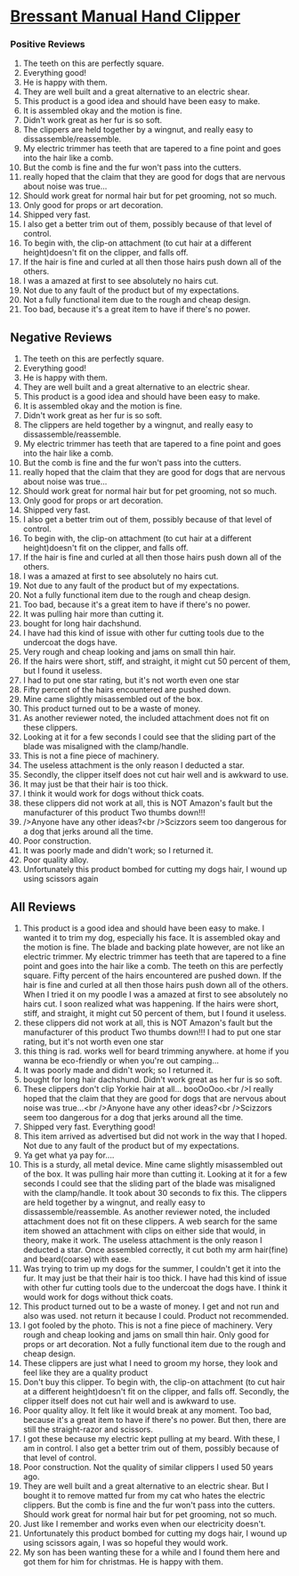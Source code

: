# [Bressant Manual Hand Clipper](https://products.checkmycream.com/products/Bressant-Manual-Hand-Clipper.html)

### Positive Reviews

<ol>
      <li>The teeth on this are perfectly square.</li>
      <li>Everything good!</li>
      <li>He is happy with them.</li>
      <li>They are well built and a great alternative to an electric shear.  </li>
      <li>This product is a good idea and should have been easy to make.</li>
      <li>It is assembled okay and the motion is fine.</li>
      <li>Didn&#x27;t work great as her fur is so soft.</li>
      <li>The clippers are held together by a wingnut, and really easy to dissassemble/reassemble.</li>
      <li>My electric trimmer has teeth that are tapered to a fine point and goes into the hair like a comb.</li>
      <li>But the comb is fine and the fur won&#x27;t pass into the cutters.  </li>
      <li>really hoped that the claim that they are good for dogs that are nervous about noise was true...</li>
      <li>Should work great for normal hair but for pet grooming, not so much.</li>
      <li>Only good for props or art decoration.</li>
      <li>Shipped very fast.</li>
      <li>I also get a better trim out of them, possibly because of that level of control.</li>
      <li>To begin with, the clip-on attachment (to cut hair at a different height)doesn&#x27;t fit on the clipper, and falls off.  </li>
      <li>If the hair is fine and curled at all then those hairs push down all of the others.</li>
      <li>I was a amazed at first to see absolutely no hairs cut.</li>
      <li>Not due to any fault of the product but of my expectations.</li>
      <li>Not a fully functional item due to the rough and cheap design.</li>
      <li>Too bad, because it&#x27;s a great item to have if there&#x27;s no power.</li>
</ol>


<h2>Negative Reviews</h2>
<ol>
<li> The teeth on this are perfectly square.</li>
<li> Everything good!</li>
<li> He is happy with them.</li>
<li> They are well built and a great alternative to an electric shear.  </li>
<li> This product is a good idea and should have been easy to make.</li>
<li> It is assembled okay and the motion is fine.</li>
<li> Didn&#x27;t work great as her fur is so soft.</li>
<li> The clippers are held together by a wingnut, and really easy to dissassemble/reassemble.</li>
<li> My electric trimmer has teeth that are tapered to a fine point and goes into the hair like a comb.</li>
<li> But the comb is fine and the fur won&#x27;t pass into the cutters.  </li>
<li> really hoped that the claim that they are good for dogs that are nervous about noise was true...</li>
<li> Should work great for normal hair but for pet grooming, not so much.</li>
<li> Only good for props or art decoration.</li>
<li> Shipped very fast.</li>
<li> I also get a better trim out of them, possibly because of that level of control.</li>
<li> To begin with, the clip-on attachment (to cut hair at a different height)doesn&#x27;t fit on the clipper, and falls off.  </li>
<li> If the hair is fine and curled at all then those hairs push down all of the others.</li>
<li> I was a amazed at first to see absolutely no hairs cut.</li>
<li> Not due to any fault of the product but of my expectations.</li>
<li> Not a fully functional item due to the rough and cheap design.</li>
<li> Too bad, because it&#x27;s a great item to have if there&#x27;s no power.</li>
<li> It was pulling hair more than cutting it.</li>
<li> bought for long hair dachshund.</li>
<li> I have had this kind of issue with other fur cutting tools due to the undercoat the dogs have.</li>
<li> Very rough and cheap looking and jams on small thin hair.</li>
<li> If the hairs were short, stiff, and straight, it might cut 50 percent of them, but I found it useless.</li>
<li> I had to put one star rating, but it&#x27;s not worth even one star</li>
<li> Fifty percent of the hairs encountered are pushed down.</li>
<li> Mine came slightly misassembled out of the box.</li>
<li> This product turned out to be a waste of money.</li>
<li> As another reviewer noted, the included attachment does not fit on these clippers.</li>
<li> Looking at it for a few seconds I could see that the sliding part of the blade was misaligned with the clamp/handle.</li>
<li> This is not a fine piece of machinery.</li>
<li> The useless attachment is the only reason I deducted a star.    </li>
<li> Secondly, the clipper itself does not cut hair well and is awkward to use.</li>
<li> It may just be that their hair is too thick.</li>
<li> I think it would work for dogs without thick coats.</li>
<li> these clippers did not work at all, this is NOT Amazon&#x27;s fault but the manufacturer of this product  Two thumbs down!!!</li>
<li> /&gt;Anyone have any other ideas?&lt;br /&gt;Scizzors seem too dangerous for a dog that jerks around all the time.</li>
<li> Poor construction.  </li>
<li> It was poorly made and didn&#x27;t work; so I returned it.</li>
<li> Poor quality alloy.</li>
<li> Unfortunately this product bombed for cutting my dogs hair, I wound up using scissors again</li>
</ol>

<h2>All Reviews</h2>

<ol>
    <li> This product is a good idea and should have been easy to make. I wanted it to trim my dog, especially his face. It is assembled okay and the motion is fine. The blade and backing plate however, are not like an electric trimmer. My electric trimmer has teeth that are tapered to a fine point and goes into the hair like a comb. The teeth on this are perfectly square. Fifty percent of the hairs encountered are pushed down. If the hair is fine and curled at all then those hairs push down all of the others. When I tried it on my poodle I was a amazed at first to see absolutely no hairs cut. I soon realized what was happening. If the hairs were short, stiff, and straight, it might cut 50 percent of them, but I found it useless.</li>
    <li> these clippers did not work at all, this is NOT Amazon&#x27;s fault but the manufacturer of this product  Two thumbs down!!! I had to put one star rating, but it&#x27;s not worth even one star</li>
    <li> this thing is rad. works well for beard trimming anywhere. at home if you wanna be eco-friendly or when you&#x27;re out camping...</li>
    <li> It was poorly made and didn&#x27;t work; so I returned it.</li>
    <li> bought for long hair dachshund. Didn&#x27;t work great as her fur is so soft.</li>
    <li> These clippers don&#x27;t clip Yorkie hair at all... booOoOoo.&lt;br /&gt;I really hoped that the claim that they are good for dogs that are nervous about noise was true...&lt;br /&gt;Anyone have any other ideas?&lt;br /&gt;Scizzors seem too dangerous for a dog that jerks around all the time.</li>
    <li> Shipped very fast. Everything good!</li>
    <li> This item arrived as advertised but did not work in the way that I hoped.  Not due to any fault of the product but of my expectations.</li>
    <li> Ya get what ya pay for....</li>
    <li> This is a sturdy, all metal device. Mine came slightly misassembled out of the box. It was pulling hair more than cutting it. Looking at it for a few seconds I could see that the sliding part of the blade was misaligned with the clamp/handle. It took about 30 seconds to fix this. The clippers are held together by a wingnut, and really easy to dissassemble/reassemble. As another reviewer noted, the included attachment does not fit on these clippers. A web search for the same item showed an attachment with clips on either side that would, in theory, make it work. The useless attachment is the only reason I deducted a star.    Once assembled correctly, it cut both my arm hair(fine) and beard(coarse) with ease.</li>
    <li> Was trying to trim up my dogs for the summer, I couldn&#x27;t get it into the fur. It may just be that their hair is too thick. I have had this kind of issue with other fur cutting tools due to the undercoat the dogs have. I think it would work for dogs without thick coats.</li>
    <li> This product turned out to be a waste of money. I get and not run and also was used. not return it because I could. Product not recommended.</li>
    <li> I got fooled by the photo. This is not a fine piece of machinery. Very rough and cheap looking and jams on small thin hair. Only good for props or art decoration. Not a fully functional item due to the rough and cheap design.</li>
    <li> These clippers are just what I need to groom my horse, they look and feel like they are a quality product</li>
    <li> Don&#x27;t buy this clipper.  To begin with, the clip-on attachment (to cut hair at a different height)doesn&#x27;t fit on the clipper, and falls off.  Secondly, the clipper itself does not cut hair well and is awkward to use.</li>
    <li> Poor quality alloy. It felt like it would break at any moment. Too bad, because it&#x27;s a great item to have if there&#x27;s no power. But then, there are still the straight-razor and scissors.</li>
    <li> I got these because my electric kept pulling at my beard.  With these, I am in control.  I also get a better trim out of them, possibly because of that level of control.</li>
    <li> Poor construction.  Not the quality of similar clippers I used 50 years ago.</li>
    <li> They are well built and a great alternative to an electric shear.  But I bought it to remove matted fur from my cat who hates the electric clippers.  But the comb is fine and the fur won&#x27;t pass into the cutters.  Should work great for normal hair but for pet grooming, not so much.</li>
    <li> Just like I remember and works even when our electricity doesn&#x27;t.</li>
    <li> Unfortunately this product bombed for cutting my dogs hair, I wound up using scissors again, I was so hopeful they would work.</li>
    <li> My son has been wanting these for a while and I found them here and got them for him for christmas. He is happy with them.</li>
</ol>




